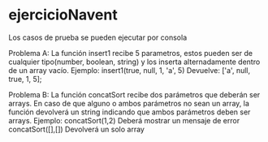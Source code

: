 # ejercicioNavent

Los casos de prueba se pueden ejecutar por consola

Problema A:
La función insert1 recibe 5 parametros, estos pueden ser de cualquier tipo(number, boolean, string) y los inserta alternadamente dentro de un array vacío.
Ejemplo:
insert1(true, null, 1, 'a', 5)
Devuelve: ['a', null, true, 1, 5];

Problema B:
La función concatSort recibe dos parámetros que deberán ser arrays.
En caso de que alguno o ambos parámetros no sean un array, la función devolverá un string indicando que ambos parámetros deben ser arrays.
Ejemplo:
concatSort(1,2)
Deberá mostrar un mensaje de error
concatSort([],[])
Devolverá un solo array
